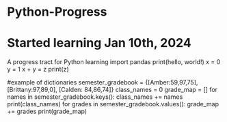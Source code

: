 # Python-Progress
# Started learning Jan 10th, 2024
A progress tract for Python learning
import pandas
print(hello, world!)
x = 0
y = 1
x + y = z
print(z)

#example of dictionaries
semester_gradebook = {[Amber:59,97,75], [Brittany:97,89,0], [Calden: 84,86,74]}
class_names = 0
grade_map = []
for names in semester_gradebook.keys():
  class_names += names
  print(class_names)
for grades in semester_gradebook.values():
  grade_map += grades
  print(grade_map)
  
